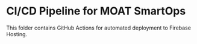# CI/CD Pipeline for MOAT SmartOps

This folder contains GitHub Actions for automated deployment to Firebase Hosting.